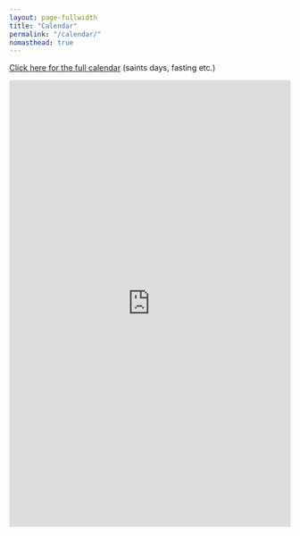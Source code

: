 ```yaml
---
layout: page-fullwidth
title: "Calendar"
permalink: "/calendar/"
nomasthead: true
---
```


[Click here for the full calendar](https://calendar.google.com/calendar/embed?title=Holy%20Apostles%20Orthodox%20Christian%20Church&amp;showCalendars=0&amp;showTz=0&amp;height=600&amp;wkst=1&amp;bgcolor=%23FFFFFF&amp;src=holy12.org_rv6a3skf7lg9ib78pmmd3g9ef0%40group.calendar.google.com&amp;color=%23B1365F&amp;src=holy12.org_bud69fmafb7v8rfq1digjqljl4%40group.calendar.google.com&amp;color=%2328754E&amp;src=holy12.org_7hevs2qi4ku9lubutbcjbbsat8%40group.calendar.google.com&amp;color=%232952A3&amp;src=holy12.org_hj2gdcblrdabuts5c3nrd31d5k%40group.calendar.google.com&amp;color=%23182C57&amp;src=holy12.org_eudvkdhsjogeuqmbhun5tbk1bs%40group.calendar.google.com&amp;color=%230F4B38&amp;src=holy12.org_mlv9eu7kleffshfk1kf0ugv9ag%40group.calendar.google.com&amp;color=%235A6986&amp;src=holy12.org_fl6i3084pbrseieks7cpgn3nhg%40group.calendar.google.com&amp;color=%231B887A&amp;ctz=America%2FLos_Angeles) (saints days, fasting etc.)

<iframe src="https://calendar.google.com/calendar/embed?height=800&amp;wkst=1&amp;bgcolor=%23ffffff&amp;ctz=America%2FLos_Angeles&amp;src=aG9seTEyLm9yZ19ydjZhM3NrZjdsZzlpYjc4cG1tZDNnOWVmMEBncm91cC5jYWxlbmRhci5nb29nbGUuY29t&amp;src=aG9seTEyLm9yZ183aGV2czJxaTRrdTlsdWJ1dGJjamJic2F0OEBncm91cC5jYWxlbmRhci5nb29nbGUuY29t&amp;src=aG9seTEyLm9yZ19oajJnZGNibHJkYWJ1dHM1YzNucmQzMWQ1a0Bncm91cC5jYWxlbmRhci5nb29nbGUuY29t&amp;src=aG9seTEyLm9yZ19ldWR2a2Roc2pvZ2V1cW1iaHVuNXRiazFic0Bncm91cC5jYWxlbmRhci5nb29nbGUuY29t&amp;src=aG9seTEyLm9yZ19mbDZpMzA4NHBicnNlaWVrczdjcGduM25oZ0Bncm91cC5jYWxlbmRhci5nb29nbGUuY29t&amp;color=%23F4511E&amp;color=%23F4511E&amp;color=%233F51B5&amp;color=%23009688&amp;color=%23A79B8E&amp;mode=AGENDA&amp;showTitle=0&amp;showNav=0&amp;showPrint=0&amp;showTz=0" style="border-width:0" width="100%" height="800" frameborder="0" scrolling="no"></iframe>
